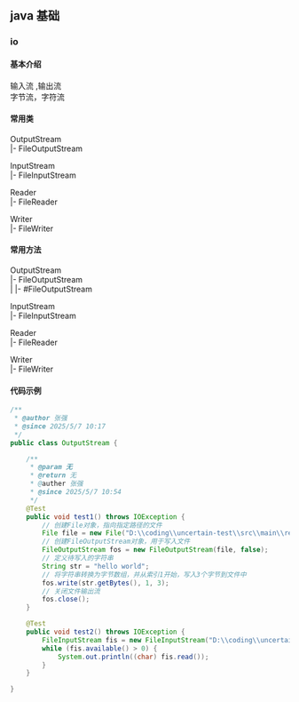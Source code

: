 ## java 基础

### io

#### 基本介绍

输入流 ,输出流  
字节流，字符流

#### 常用类

OutputStream  
|- FileOutputStream

InputStream  
|- FileInputStream

Reader  
|- FileReader

Writer  
|- FileWriter

#### 常用方法

OutputStream  
|- FileOutputStream  
| |- #FileOutputStream

InputStream  
|- FileInputStream

Reader  
|- FileReader

Writer  
|- FileWriter

#### 代码示例

```java
/**
 * @author 张强
 * @since 2025/5/7 10:17
 */
public class OutputStream {

    /**
     * @param 无
     * @return 无
     * @auther 张强
     * @since 2025/5/7 10:54
     */
    @Test
    public void test1() throws IOException {
        // 创建File对象，指向指定路径的文件
        File file = new File("D:\\coding\\uncertain-test\\src\\main\\resources\\a.txt");
        // 创建FileOutputStream对象，用于写入文件
        FileOutputStream fos = new FileOutputStream(file, false);
        // 定义待写入的字符串
        String str = "hello world";
        // 将字符串转换为字节数组，并从索引1开始，写入3个字节到文件中
        fos.write(str.getBytes(), 1, 3);
        // 关闭文件输出流
        fos.close();
    }

    @Test
    public void test2() throws IOException {
        FileInputStream fis = new FileInputStream("D:\\coding\\uncertain-test\\src\\main\\resources\\a.txt");
        while (fis.available() > 0) {
            System.out.println((char) fis.read());
        }
    }

}
```














